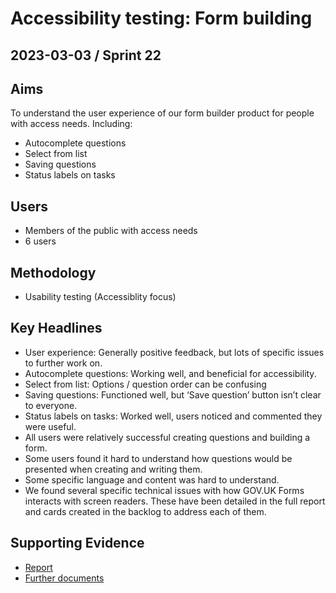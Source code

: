 # Accessibility testing: Form building

## 2023-03-03 / Sprint 22

## Aims
To understand the user experience of our form builder product for people with access needs. Including:
- Autocomplete questions
- Select from list
- Saving questions
- Status labels on tasks

## Users
- Members of the public with access needs
- 6 users

## Methodology
- Usability testing (Accessiblity focus)

## Key Headlines 

- User experience: Generally positive feedback, but lots of specific issues to further work on.
- Autocomplete questions: Working well, and beneficial for accessibility.
- Select from list: Options / question order can be confusing
- Saving questions: Functioned well, but ‘Save question’ button isn’t clear to everyone.
- Status labels on tasks: Worked well, users noticed and commented they were useful.
- All users were relatively successful creating questions and building a form.
- Some users found it hard to understand how questions would be presented when creating and writing them.
- Some specific language and content was hard to understand.
- We found several specific technical issues with how GOV.UK Forms interacts with screen readers. These have been detailed in the full report and cards created in the backlog to address each of them.

## Supporting Evidence
- [Report](https://docs.google.com/presentation/d/1_1tZCUk019wTKWI9eF_DZdJ7DpOr93l6kX1lREDkls0/edit#slide=id.g1d1235c61d0_0_31)
- [Further documents](https://drive.google.com/drive/folders/1SgylWBoM0SG2AGNdk5a-Moa-2T7G45Mx)